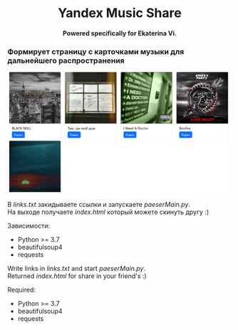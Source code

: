 <h1 align="center">Yandex Music Share</h1>
<h4 align="center"><b>Powered specifically for Ekaterina Vi.</b></h4>

<h3>Формирует страницу с карточками музыки для дальнейшего распространения</h3>
<img src="preview.png" alt="preview">

В <i>links.txt</i> закидываете ссылки и запускаете <i>paeserMain.py</i>. <br>
На выходе получаете <i>index.html</i> который можете скинуть другу :)

Зависимости:
<ul>
<li>Python >= 3.7</li>
<li>beautifulsoup4</li>
<li>requests</li>
</ul>

Write links in <i>links.txt</i> and start <i>paeserMain.py</i>. <br>
Returned <i>index.html</i> for share in your friend's :)

Required:
<ul>
<li>Python >= 3.7</li>
<li>beautifulsoup4</li>
<li>requests</li>
</ul>